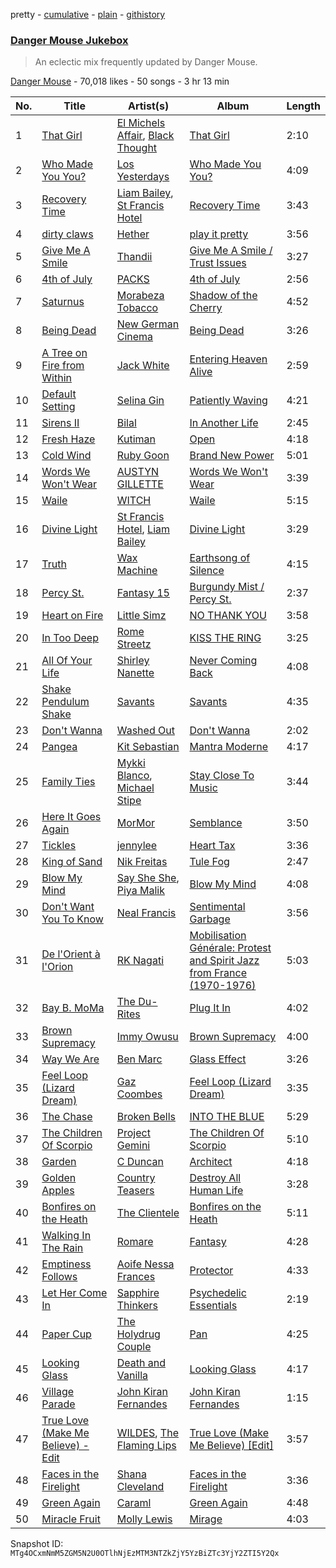 pretty - [cumulative](/playlists/cumulative/1cAHI20k456593GCBNqzw6.md) - [plain](/playlists/plain/1cAHI20k456593GCBNqzw6) - [githistory](https://github.githistory.xyz/mackorone/spotify-playlist-archive/blob/main/playlists/plain/1cAHI20k456593GCBNqzw6)

### [Danger Mouse Jukebox](https://open.spotify.com/playlist/1cAHI20k456593GCBNqzw6)

> An eclectic mix frequently updated by Danger Mouse.

[Danger Mouse](https://open.spotify.com/user/dangermouse_official) - 70,018 likes - 50 songs - 3 hr 13 min

| No. | Title | Artist(s) | Album | Length |
|---|---|---|---|---|
| 1 | [That Girl](https://open.spotify.com/track/0bOLtBY40nRz5j91IRBK5p) | [El Michels Affair](https://open.spotify.com/artist/0cLrgpG3pW4MX4nD8h6qCc), [Black Thought](https://open.spotify.com/artist/6DJEUXZm0e2rAohdoZ5Voo) | [That Girl](https://open.spotify.com/album/35ijJQxoNP5CFPirb2cFZL) | 2:10 |
| 2 | [Who Made You You?](https://open.spotify.com/track/7KzpYHoKk6CT0PBwBgPQzQ) | [Los Yesterdays](https://open.spotify.com/artist/0Hfk4u1LGIA1lLY7yduUfq) | [Who Made You You?](https://open.spotify.com/album/3NPg7S5fTbeY8vav4IEGK7) | 4:09 |
| 3 | [Recovery Time](https://open.spotify.com/track/17d1x0NWlRglnOxnAfqWMm) | [Liam Bailey](https://open.spotify.com/artist/022EiWsch2zvty0qBUksDO), [St Francis Hotel](https://open.spotify.com/artist/5ovQJMniNkE6D4Bwxxqin9) | [Recovery Time](https://open.spotify.com/album/2zkwPbAe8duHRZP62hmg9s) | 3:43 |
| 4 | [dirty claws](https://open.spotify.com/track/4dTnpAfrXeEWuGQt1cA3SF) | [Hether](https://open.spotify.com/artist/5O35zGUolf87RATk2NgSD3) | [play it pretty](https://open.spotify.com/album/7fip95aV1gjbCJBqHoa8lR) | 3:56 |
| 5 | [Give Me A Smile](https://open.spotify.com/track/3TNBIfXlFViatbC1DdfyK7) | [Thandii](https://open.spotify.com/artist/68YD0oUAF8k1NqEFAIx60M) | [Give Me A Smile / Trust Issues](https://open.spotify.com/album/3rpJMentZ5PYGvdpFhh4X1) | 3:27 |
| 6 | [4th of July](https://open.spotify.com/track/4J1ymkFxbFa88QTQ5VM4oF) | [PACKS](https://open.spotify.com/artist/1ZgzpPiODfKa4B9Fkw1dWm) | [4th of July](https://open.spotify.com/album/38MzZWn8pU4IA8pSAdRgA0) | 2:56 |
| 7 | [Saturnus](https://open.spotify.com/track/00prDywHwnS670dcxYZ1TP) | [Morabeza Tobacco](https://open.spotify.com/artist/0zce27eTR25aKpjQ7CvOA7) | [Shadow of the Cherry](https://open.spotify.com/album/3q39MLZ59YkeWDR6KkSfPj) | 4:52 |
| 8 | [Being Dead](https://open.spotify.com/track/0pxePpdqpqC9bAMSp5fecG) | [New German Cinema](https://open.spotify.com/artist/5gssGahmFreA31AlhyKqLK) | [Being Dead](https://open.spotify.com/album/1wlJKfttXxkTetL5oEYVCU) | 3:26 |
| 9 | [A Tree on Fire from Within](https://open.spotify.com/track/5zkPmg2nZSD1rFOJ1kIC4P) | [Jack White](https://open.spotify.com/artist/4FZ3j1oH43e7cukCALsCwf) | [Entering Heaven Alive](https://open.spotify.com/album/4GxhBXlAhfNzI7ehTDmFJ5) | 2:59 |
| 10 | [Default Setting](https://open.spotify.com/track/2DImJ3iyp97ioGJjKcR6Ub) | [Selina Gin](https://open.spotify.com/artist/5gghGLi5wwcWOeDIgnuVoo) | [Patiently Waving](https://open.spotify.com/album/17vVKpaOGjA3HShhQcTMUT) | 4:21 |
| 11 | [Sirens II](https://open.spotify.com/track/3u3aZHNjqQl23lVk0VyFuo) | [Bilal](https://open.spotify.com/artist/4jCbgl5Dmt3uOh8WRQfpPs) | [In Another Life](https://open.spotify.com/album/1nuwSoEwYyUH4kE3wazjk0) | 2:45 |
| 12 | [Fresh Haze](https://open.spotify.com/track/5DmcPcKTCA2jRwOXJk7ovR) | [Kutiman](https://open.spotify.com/artist/0sDJfnuudhMaEmFPvALK2e) | [Open](https://open.spotify.com/album/2CHRb3znRkejzGuYmtybmu) | 4:18 |
| 13 | [Cold Wind](https://open.spotify.com/track/13Wn7y5PDm0Go1H5WA6rXv) | [Ruby Goon](https://open.spotify.com/artist/7cpD6TqMuJBbsQxN9NJcdy) | [Brand New Power](https://open.spotify.com/album/4Gv7Y712eX9xGnxP6psjvM) | 5:01 |
| 14 | [Words We Won't Wear](https://open.spotify.com/track/4Z1F6WOhiYBmcm3kGaE8cd) | [AUSTYN GILLETTE](https://open.spotify.com/artist/6yJQjVEMtTJ1zrC68C0WCs) | [Words We Won't Wear](https://open.spotify.com/album/1hvEgpxamiZv4qFTH0aKSZ) | 3:39 |
| 15 | [Waile](https://open.spotify.com/track/2SQ1RHD0v47oggTFmR68q1) | [WITCH](https://open.spotify.com/artist/0LMkPoi2xIgpOPUSJMftqM) | [Waile](https://open.spotify.com/album/2cYQVweVo4ZuMgIB40YRxl) | 5:15 |
| 16 | [Divine Light](https://open.spotify.com/track/1nfMw1FM2ldyzmriTMcM8a) | [St Francis Hotel](https://open.spotify.com/artist/5ovQJMniNkE6D4Bwxxqin9), [Liam Bailey](https://open.spotify.com/artist/022EiWsch2zvty0qBUksDO) | [Divine Light](https://open.spotify.com/album/78yIDO4tW3kBE5YNUYDkAc) | 3:29 |
| 17 | [Truth](https://open.spotify.com/track/0qnokxqndslkvnFPoRx7y9) | [Wax Machine](https://open.spotify.com/artist/6kZ2grSzDSRhZuB4iiw77G) | [Earthsong of Silence](https://open.spotify.com/album/4b0pXY9LvRSnIQLzBle8tu) | 4:15 |
| 18 | [Percy St.](https://open.spotify.com/track/3NnAxUaN5waMdnz5Zv3zqP) | [Fantasy 15](https://open.spotify.com/artist/3ftdxnGZbwy4XpWZTKRdEH) | [Burgundy Mist / Percy St.](https://open.spotify.com/album/5aVGxCYaobIENdg8V0QNS7) | 2:37 |
| 19 | [Heart on Fire](https://open.spotify.com/track/5OJUTZS9QE2qem6FDsEnOM) | [Little Simz](https://open.spotify.com/artist/6eXZu6O7nAUA5z6vLV8NKI) | [NO THANK YOU](https://open.spotify.com/album/57263zG8Md6XZ9lBUPPYCm) | 3:58 |
| 20 | [In Too Deep](https://open.spotify.com/track/39UU4AyLap5LY9aIPm0X7h) | [Rome Streetz](https://open.spotify.com/artist/7c0zOr4ffb5eteXrxWt7oB) | [KISS THE RING](https://open.spotify.com/album/0JvoIKuIaMFmGeRUmHvvQg) | 3:25 |
| 21 | [All Of Your Life](https://open.spotify.com/track/6nTYKVtoKFxw2wlIxYkuH9) | [Shirley Nanette](https://open.spotify.com/artist/1dHQw2UUeQ8VZtBF8aGF53) | [Never Coming Back](https://open.spotify.com/album/5r4tXNRBktcQ2YbAnotrh4) | 4:08 |
| 22 | [Shake Pendulum Shake](https://open.spotify.com/track/41TRJlbr6D0AlaMclxZITB) | [Savants](https://open.spotify.com/artist/4YUAfxNlkxW9NDI6H9TJHC) | [Savants](https://open.spotify.com/album/2IH0QV6TvUEZ7FFTNFP183) | 4:35 |
| 23 | [Don't Wanna](https://open.spotify.com/track/6zA4gQJ7wYXSLuR3crNzDz) | [Washed Out](https://open.spotify.com/artist/5juOkIIy18sFw9L30syt1Z) | [Don't Wanna](https://open.spotify.com/album/2X8HzOXokVZWzhmJlpMu75) | 2:02 |
| 24 | [Pangea](https://open.spotify.com/track/7temtwzguIVsHoT3ewhnxh) | [Kit Sebastian](https://open.spotify.com/artist/5GSILaXo4yN4umwJK8eBBY) | [Mantra Moderne](https://open.spotify.com/album/2Uo2xIUyu2VRo43IKxrokH) | 4:17 |
| 25 | [Family Ties](https://open.spotify.com/track/1XdxJumaOOzXF5W55Lbpx8) | [Mykki Blanco](https://open.spotify.com/artist/2tSv9mEQSuNVMGr9qjYfkr), [Michael Stipe](https://open.spotify.com/artist/2G1Lyk7bWbBBrtwyl3obNB) | [Stay Close To Music](https://open.spotify.com/album/5Rp7lUCN6NbLirhc505A1j) | 3:44 |
| 26 | [Here It Goes Again](https://open.spotify.com/track/5ENmrKNn9IH3cAXR9EFe4j) | [MorMor](https://open.spotify.com/artist/63vaeIIBKIe9zT91EORVbr) | [Semblance](https://open.spotify.com/album/1CIUceDTCKIYWgSQuj383i) | 3:50 |
| 27 | [Tickles](https://open.spotify.com/track/1n9ndvvSMeycqp7H6TWrhw) | [jennylee](https://open.spotify.com/artist/0YJbZA7Ci73cEk1Ylcukgt) | [Heart Tax](https://open.spotify.com/album/2H2naLbKvhFNvJHrMEH17q) | 3:36 |
| 28 | [King of Sand](https://open.spotify.com/track/0gpvbDNNcKl2zNQQd1PiX8) | [Nik Freitas](https://open.spotify.com/artist/1uru5QIuiv0yD3SG9Um0B6) | [Tule Fog](https://open.spotify.com/album/3Be1xSmgcgCOirZrrbgsnC) | 2:47 |
| 29 | [Blow My Mind](https://open.spotify.com/track/18vFLgoBcvIXsJP7pTX93e) | [Say She She](https://open.spotify.com/artist/1WGb8nCPGJA0RyriSDIQfC), [Piya Malik](https://open.spotify.com/artist/3WjeCzWHSOzMZI2vWXgFZU) | [Blow My Mind](https://open.spotify.com/album/0lGPCXSe5AHUtZRuOXebAR) | 4:08 |
| 30 | [Don't Want You To Know](https://open.spotify.com/track/3IJjf4p7B7qaKnt93zpm6T) | [Neal Francis](https://open.spotify.com/artist/2e5y5Gs5lgnDmiY4TKLsq3) | [Sentimental Garbage](https://open.spotify.com/album/2iiRsnJVF6kpFMA30U6nif) | 3:56 |
| 31 | [De l'Orient à l'Orion](https://open.spotify.com/track/2P8YF8al9jkQSAgw7UpVPm) | [RK Nagati](https://open.spotify.com/artist/3Hce0BHFrIrYuskl5xJa08) | [Mobilisation Générale: Protest and Spirit Jazz from France \(1970\-1976\)](https://open.spotify.com/album/187bgnGKOYs3vhzZX7frdx) | 5:03 |
| 32 | [Bay B\. MoMa](https://open.spotify.com/track/4CIij9ZrXkXeSb6t98dung) | [The Du\-Rites](https://open.spotify.com/artist/2Rui2r6tT4fRIuxZ5vVIpw) | [Plug It In](https://open.spotify.com/album/3j2iWtk1HjZFmjHxROyTJ1) | 4:02 |
| 33 | [Brown Supremacy](https://open.spotify.com/track/4i7VVLBYfliOTMamqoDyF9) | [Immy Owusu](https://open.spotify.com/artist/5gmKrR6QTu7AfVN7u1uPwO) | [Brown Supremacy](https://open.spotify.com/album/0cD2F0faabOqmJWigDoVI4) | 4:00 |
| 34 | [Way We Are](https://open.spotify.com/track/7BL0yd3SW6TgTxPV6ORWQI) | [Ben Marc](https://open.spotify.com/artist/4sxl9xjKCAmzbtkEHf5lkJ) | [Glass Effect](https://open.spotify.com/album/7aGcbrgSOp6pgTC0AQ1oc6) | 3:26 |
| 35 | [Feel Loop \(Lizard Dream\)](https://open.spotify.com/track/5BGuOjWozeohPYPregnhIU) | [Gaz Coombes](https://open.spotify.com/artist/6ho33Vt1tjZyf8m7Z5NZhx) | [Feel Loop \(Lizard Dream\)](https://open.spotify.com/album/0hcjjN6bJHomC3emg1oxP9) | 3:35 |
| 36 | [The Chase](https://open.spotify.com/track/4U5Ey7J8cngm0UhVhOrks8) | [Broken Bells](https://open.spotify.com/artist/6dgwEwnK0YtDfS9XhRwBTG) | [INTO THE BLUE](https://open.spotify.com/album/2CKqapMPL6O0T8cqvFmyVz) | 5:29 |
| 37 | [The Children Of Scorpio](https://open.spotify.com/track/4fT8dxUR5q8V9rP0bxokD4) | [Project Gemini](https://open.spotify.com/artist/71C6JnhPA3aBdHzZXR8XBa) | [The Children Of Scorpio](https://open.spotify.com/album/12H5IiuNCGg9dZFvSdUGms) | 5:10 |
| 38 | [Garden](https://open.spotify.com/track/6K29wnNkv8CHiNlj2hADhU) | [C Duncan](https://open.spotify.com/artist/0x3sTIYnP56TnL6bbyMU2i) | [Architect](https://open.spotify.com/album/7wprD6lT9fLV2BX3YJAtIv) | 4:18 |
| 39 | [Golden Apples](https://open.spotify.com/track/1EyoDMZAg0z3YBZQBW0qyu) | [Country Teasers](https://open.spotify.com/artist/0SAeXDSWQw1qRmwTKh9uoU) | [Destroy All Human Life](https://open.spotify.com/album/4afG07QyZ15SHubFNUBAbt) | 3:28 |
| 40 | [Bonfires on the Heath](https://open.spotify.com/track/5N7KGuHTdWfLXP3am9BwzV) | [The Clientele](https://open.spotify.com/artist/3xZBpeXHkSjTKQIR1OeKN0) | [Bonfires on the Heath](https://open.spotify.com/album/3ZGJ2KzbDoJU9HHsBXJv3A) | 5:11 |
| 41 | [Walking In The Rain](https://open.spotify.com/track/2xnYhXiEC8rV2pO7eCVk6F) | [Romare](https://open.spotify.com/artist/6d1HqiWNEKV9zFqQM9WeYo) | [Fantasy](https://open.spotify.com/album/1rDjHlur6uZheIHpBdmLEF) | 4:28 |
| 42 | [Emptiness Follows](https://open.spotify.com/track/38V6JX4LYUbGpWYYGEH5bb) | [Aoife Nessa Frances](https://open.spotify.com/artist/53HMXaQpXt5m6cBJNO5OFX) | [Protector](https://open.spotify.com/album/3OzEuIWuvblMXQDgKIzxIN) | 4:33 |
| 43 | [Let Her Come In](https://open.spotify.com/track/0eLvnSihOJHMiEvC9sbdxB) | [Sapphire Thinkers](https://open.spotify.com/artist/2TK4jMO0T1H5wMivoFm5ah) | [Psychedelic Essentials](https://open.spotify.com/album/1GVwbdwYDMGNH7X4v7eIbe) | 2:19 |
| 44 | [Paper Cup](https://open.spotify.com/track/6G9BG0vJbh9Uy6GZac45W6) | [The Holydrug Couple](https://open.spotify.com/artist/6ahs4UAnYtpgTHHdiojFHt) | [Pan](https://open.spotify.com/album/5iMRQiWB7WTBaqcDglwNkI) | 4:25 |
| 45 | [Looking Glass](https://open.spotify.com/track/0xgtw5vuO8BXYMUKNhLdCs) | [Death and Vanilla](https://open.spotify.com/artist/7GSTcEvn1BkC3eucAlvBwt) | [Looking Glass](https://open.spotify.com/album/7Krzlq5V8pk9X2DzW3Z8or) | 4:17 |
| 46 | [Village Parade](https://open.spotify.com/track/0u2z0KkUgDsD8sOdJiAyP1) | [John Kiran Fernandes](https://open.spotify.com/artist/232JPWxsAYgjyWN44Udb18) | [John Kiran Fernandes](https://open.spotify.com/album/6iu2RfkICGvAFho7JOeVJC) | 1:15 |
| 47 | [True Love \(Make Me Believe\) \- Edit](https://open.spotify.com/track/03SpYT2RG1eEN0SNXbmVLK) | [WILDES](https://open.spotify.com/artist/0ypTT9UqAU5sZpPo5JZmjR), [The Flaming Lips](https://open.spotify.com/artist/16eRpMNXSQ15wuJoeqguaB) | [True Love \(Make Me Believe\) \[Edit\]](https://open.spotify.com/album/4pvVleOaJxLmXGmlFXqOOE) | 3:57 |
| 48 | [Faces in the Firelight](https://open.spotify.com/track/4NCbTLzqJuvdcEKw9R0wI3) | [Shana Cleveland](https://open.spotify.com/artist/5E6dR5oDjhT39zr1YuXRq0) | [Faces in the Firelight](https://open.spotify.com/album/1UTlMveSCbSoIT6P964YOG) | 3:36 |
| 49 | [Green Again](https://open.spotify.com/track/2w2iYbQq4HjDw1kraCnDDA) | [Caraml](https://open.spotify.com/artist/60Mmm8LfNaNPjTbn20b1cg) | [Green Again](https://open.spotify.com/album/1djc8byesAMHdmPQnezRjz) | 4:48 |
| 50 | [Miracle Fruit](https://open.spotify.com/track/7JM1c8Vn3tl00JPYLcHWN1) | [Molly Lewis](https://open.spotify.com/artist/16eM95zw2t0KRDniuNFKVt) | [Mirage](https://open.spotify.com/album/5bhProSDpcORA4Jw4Ew5JJ) | 4:03 |

Snapshot ID: `MTg4OCxmNmM5ZGM5N2U0OTlhNjEzMTM3NTZkZjY5YzBiZTc3YjY2ZTI5Y2Qx`
